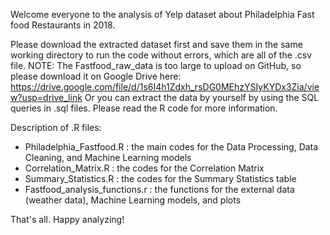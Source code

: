 Welcome everyone to the analysis of Yelp dataset about Philadelphia Fast food Restaurants in 2018. 

Please download the extracted dataset first and save them in the same working directory to run the code without errors, which are all of the .csv file.
NOTE: The Fastfood_raw_data is too large to upload on GitHub, so please download it on Google Drive here: https://drive.google.com/file/d/1s6I4h1Zdxh_rsDG0MEhzYSIyKYDx3Zia/view?usp=drive_link
Or you can extract the data by yourself by using the SQL queries in .sql files. Please read the R code for more information.

Description of .R files:
- Philadelphia_Fastfood.R : the main codes for the Data Processing, Data Cleaning, and Machine Learning models
- Correlation_Matrix.R : the codes for the Correlation Matrix
- Summary_Statistics.R : the codes for the Summary Statistics table
- Fastfood_analysis_functions.r : the functions for the external data (weather data), Machine Learning models, and plots

That's all. Happy analyzing!
